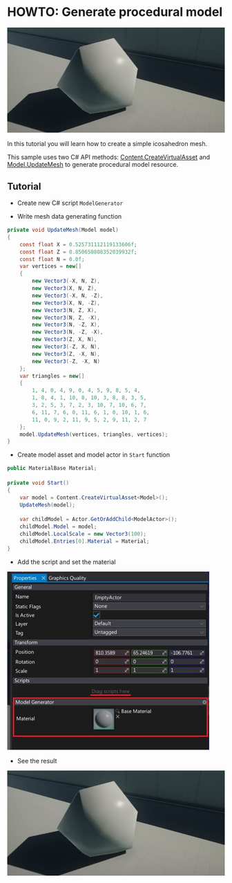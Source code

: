 # HOWTO: Generate procedural model

![Model](media/sample-model-1.jpg)

In this tutorial you will learn how to create a simple icosahedron mesh.

This sample uses two C# API methods: [Content.CreateVirtualAsset<T>](http://docs.flaxengine.com/api/FlaxEngine.Content.html#FlaxEngine_Content_CreateVirtualAsset__1) and [Model.UpdateMesh](http://docs.flaxengine.com/api/FlaxEngine.Model.html#FlaxEngine_Model_UpdateMesh_FlaxEngine_Vector3___System_Int32___FlaxEngine_Vector3___FlaxEngine_Vector2___FlaxEngine_Color32___) to generate procedural model resource.

## Tutorial

* Create new C# script `ModelGenerator`

* Write mesh data generating function

```cs
private void UpdateMesh(Model model)
{
    const float X = 0.525731112119133606f;
    const float Z = 0.850650808352039932f;
    const float N = 0.0f;
    var vertices = new[]
    {
        new Vector3(-X, N, Z),
        new Vector3(X, N, Z),
        new Vector3(-X, N, -Z),
        new Vector3(X, N, -Z),
        new Vector3(N, Z, X),
        new Vector3(N, Z, -X),
        new Vector3(N, -Z, X),
        new Vector3(N, -Z, -X),
        new Vector3(Z, X, N),
        new Vector3(-Z, X, N),
        new Vector3(Z, -X, N),
        new Vector3(-Z, -X, N)
    };
    var triangles = new[]
    {
        1, 4, 0, 4, 9, 0, 4, 5, 9, 8, 5, 4,
        1, 8, 4, 1, 10, 8, 10, 3, 8, 8, 3, 5,
        3, 2, 5, 3, 7, 2, 3, 10, 7, 10, 6, 7,
        6, 11, 7, 6, 0, 11, 6, 1, 0, 10, 1, 6,
        11, 0, 9, 2, 11, 9, 5, 2, 9, 11, 2, 7
    };
    model.UpdateMesh(vertices, triangles, vertices);
}
```

* Create model asset and model actor in `Start` function

```cs
public MaterialBase Material;

private void Start()
{
    var model = Content.CreateVirtualAsset<Model>();
    UpdateMesh(model);

    var childModel = Actor.GetOrAddChild<ModelActor>();
    childModel.Model = model;
    childModel.LocalScale = new Vector3(100);
    childModel.Entries[0].Material = Material;
}
```

* Add the script and set the material

![Model](media/sample-model-2.jpg)

* See the result

![Model](media/sample-model-1.jpg)
